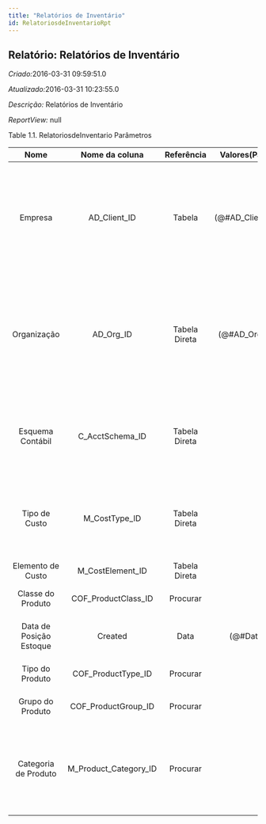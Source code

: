 ```yaml
---
title: "Relatórios de Inventário"
id: RelatoriosdeInventarioRpt
---
```

<div id="d204224e1" class="section chapter">

<div class="titlepage">

<div>

<div>

## Relatório: Relatórios de Inventário

</div>

</div>

</div>

<span class="emphasis"> *Criado:*</span>2016-03-31 09:59:51.0

<span class="emphasis">*Atualizado:*</span>2016-03-31 10:23:55.0

<span class="emphasis"> *Descrição:* </span>Relatórios de Inventário

<span class="emphasis"> *ReportView:* </span>null

<div id="d204224e21" class="table">

<div class="table-title">

Table 1.1. RelatoriosdeInventario
Parâmetros

</div>

<div class="table-contents">

|          Nome           |      Nome da coluna      |  Referência   |   Valores(Padrão)    |                      Descrição                      |                                                                            Comentário/Ajuda                                                                            |
| :---------------------: | :----------------------: | :-----------: | :------------------: | :-------------------------------------------------: | :--------------------------------------------------------------------------------------------------------------------------------------------------------------------: |
|         Empresa         |      AD\_Client\_ID      |    Tabela     | (@\#AD\_Client\_ID@) |       Empresa/Locatário para esta instalação.       | Uma Empresa é uma Companhia ou uma Entidade Legal (pessoa jurídica). Dados não podem ser compartilhados entre Empresas. Locatário é um sinônimo para Empresa (Client). |
|       Organização       |       AD\_Org\_ID        | Tabela Direta |  (@\#AD\_Org\_ID@)   |      Entidade organizacional dentro da Empresa      |      Uma "Organização" é uma unidade de sua "Empresa" ou "Entidade Legal" - os exemplos são loja, departamento. Você pode compartilhar dados entre organizações.       |
|    Esquema Contábil     |    C\_AcctSchema\_ID     | Tabela Direta |                      |              Regras para contabilidade              |                        Um "Esquema Contábil" define as regras usadas na contabilidade tais como método de custos, moeda corrente e calendário.                         |
|      Tipo de Custo      |     M\_CostType\_ID      | Tabela Direta |                      |    Tipo de Custo (ex. Atual, Planejado, Futuro)     |                  Você pode definir múltiplos tipos de custos. O tipo de custo selecionado em um "Esquema Contábil" é utilizada para a contabilidade.                   |
|    Elemento de Custo    |    M\_CostElement\_ID    | Tabela Direta |                      |            Elemento de Custo de Produto             |                                                                                  null                                                                                  |
|    Classe do Produto    |  COF\_ProductClass\_ID   |   Procurar    |                      | Coluna de relação com a tabela de classe de produto |                                                                      Primary Key : Product Class                                                                       |
| Data de Posição Estoque |         Created          |     Data      |      (@\#Date@)      |           Data de criação deste registro            |                                                    O Campo "Criado" indica a data em que este registro foi criado.                                                     |
|     Tipo do Produto     |   COF\_ProductType\_ID   |   Procurar    |                      |  Coluna de relação com a tabela de tipo de produto  |                                                                       Primary Key : Product Type                                                                       |
|    Grupo do Produto     |  COF\_ProductGroup\_ID   |   Procurar    |                      | Coluna de relação com a tabela de grupo do produto  |                                                                      Primary Key : Product Group                                                                       |
|  Categoria de Produto   | M\_Product\_Category\_ID |   Procurar    |                      |               Categoria de um Produto               |                        Identifica a categoria à qual este produto pertence. Categorias de Produto são usadas para formação de preços e seleção.                        |

</div>

</div>

  

</div>
